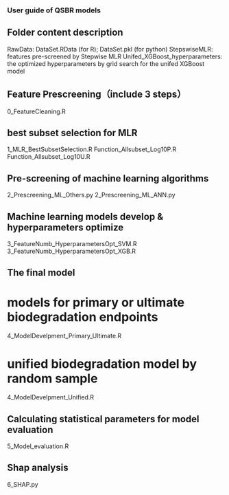 ### User guide of QSBR models

## Folder content description
RawData: DataSet.RData (for R); DataSet.pkl (for python)
StepswiseMLR: features pre-screened by Stepwise MLR
Unifed_XGBoost_hyperparameters: the optimized hyperparameters by grid search for the unifed XGBoost model


## Feature Prescreening（include 3 steps）
0_FeatureCleaning.R


## best subset selection for MLR
1_MLR_BestSubsetSelection.R
Function_Allsubset_Log10P.R
Function_Allsubset_Log10U.R


## Pre-screening of machine learning algorithms
2_Prescreening_ML_Others.py
2_Prescreening_ML_ANN.py


## Machine learning models develop & hyperparameters optimize
3_FeatureNumb_HyperparametersOpt_SVM.R
3_FeatureNumb_HyperparametersOpt_XGB.R


## The final model

# models for primary or ultimate biodegradation endpoints
4_ModelDevelpment_Primary_Ultimate.R
# unified biodegradation model by random sample
4_ModelDevelpment_Unified.R


## Calculating statistical parameters for model evaluation
5_Model_evaluation.R


## Shap analysis
6_SHAP.py
